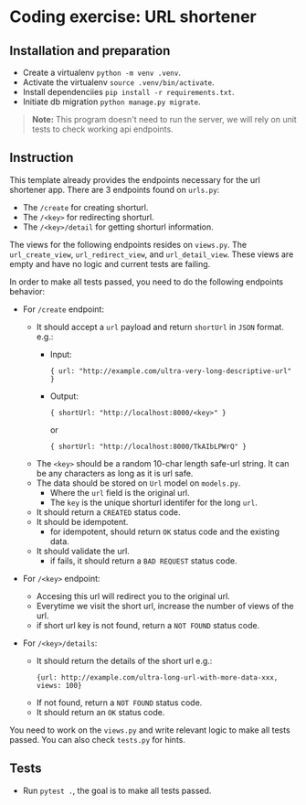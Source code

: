 # Coding exercise: URL shortener

## Installation and preparation

- Create a virtualenv `python -m venv .venv`.
- Activate the virtualenv `source .venv/bin/activate`.
- Install dependenciies `pip install -r requirements.txt`.
- Initiate db migration `python manage.py migrate`.

> **Note:** This program doesn't need to run the server, we will rely on unit tests to check working api endpoints.

## Instruction

This template already provides the endpoints necessary for the url shortener app. There are 3 endpoints found on `urls.py`:

- The `/create` for creating shorturl.
- The `/<key>` for redirecting shorturl.
- The `/<key>/detail` for getting shorturl information.

The views for the following endpoints resides on `views.py`. The `url_create_view`, `url_redirect_view`, and `url_detail_view`. These views are empty and have no logic and current tests are failing.

In order to make all tests passed, you need to do the following endpoints behavior:

- For `/create` endpoint:
    - It should accept a `url` payload and return `shortUrl` in `JSON` format. e.g.:
        - Input:
            ```
            { url: "http://example.com/ultra-very-long-descriptive-url" }
            ```
        - Output: 
            ```
            { shortUrl: "http://localhost:8000/<key>" }
            ```
            or 

            ```
            { shortUrl: "http://localhost:8000/TkAIbLPWrQ" }
            ```
    - The `<key>` should be a random 10-char length safe-url string. It can be any characters as long as it is url safe.
    - The data should be stored on `Url` model on `models.py`.
        - Where the `url` field is the original url.
        - The `key` is the unique shorturl identifer for the long `url`.
    - It should return a `CREATED` status code.
    - It should be idempotent.
      - for idempotent, should return `OK` status code and the existing data.
    - It should validate the url.
       - if fails, it should return a `BAD REQUEST` status code.

- For `/<key>` endpoint:
    - Accesing this url will redirect you to the original url.
    - Everytime we visit the short url, increase the number of views of the url.
    - if short url key is not found, return a `NOT FOUND` status code.

- For `/<key>/details`:
    - It should return the details of the short url e.g.:
        ```
        {url: http://example.com/ultra-long-url-with-more-data-xxx, views: 100}
        ```
    - If not found, return a `NOT FOUND` status code.
    - It should return an `OK` status code.

You need to work on the `views.py` and write relevant logic to make all tests passed. You can also check `tests.py` for hints.

## Tests

- Run `pytest .`, the goal is to make all tests passed.
